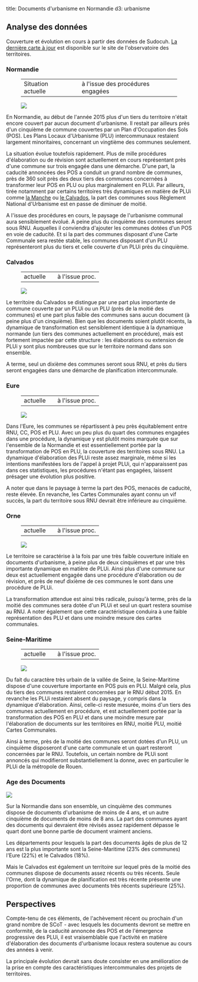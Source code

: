 title: Documents d'urbanisme en Normandie
d3: urbanisme

## Analyse des données

Couverture et évolution en cours à partir des données de Sudocuh. [La dernière carte à jour](https://www.observatoire-des-territoires.gouv.fr/outils/cartographie-interactive/#bbox=-299869,6499646,606319,436810&c=indicator&i=planif_urbaine.etat_plu_pos_cc&view=map3) est disponible sur le site de l'observatoire des territoires.

### Normandie

<figure>
<table class="chrono3">
  <tr><td>Situation actuelle</td><td id="nbNorm"></td><td>à l'issue des procédures engagées</td></tr>
</table>
<div id="grapheNorm" class="full" >
  <noscript><img class="full" src="./img/graphe-Normandie-2015.jpg"></img></noscript>		
</div>
</figure>

En Normandie, au début de l'année 2015 plus d'un tiers du territoire n'était encore couvert par aucun document d'urbanisme. Il restait par ailleurs près d'un cinquième de commune couvertes par un Plan d'Occupation des Sols (POS). Les Plans Locaux d'Urbanisme (PLU) intercommunaux restaient largement minoritaires, concernant un vingtième des communes seulement.

La situation évolue toutefois rapidement. Plus de mille procédures d'élaboration ou de révision sont actuellement en cours représentant près d'une commune sur trois engagée dans une démarche. D'une part, la caducité annoncées des POS a conduit un grand nombre de communes, près de 360 soit près des deux tiers des communes concernées à transformer leur POS en PLU ou plus marginalement en PLUi. Par ailleurs, tirée notamment par certains territoires très dynamiques en matière de PLUi comme [la Manche](#manche) ou [le Calvados](#calvados), la part des communes sous Règlement National d'Urbanisme est en passe de diminuer de moitié.

A l'issue des procédures en cours, le paysage de l'urbanisme communal aura sensiblement évolué. A peine plus du cinquième des communes seront sous RNU. Auquelles il conviendra d'ajouter les communes dotées d'un POS en voie de caducité. Et si la part des communes disposant d'une Carte Communale sera restée stable, les communes disposant d'un PLU représenteront plus du tiers et celle couverte d'un PLUi près du cinquième.

### Calvados

<figure>
<table class="chrono3">
  <tr><td>actuelle</td><td id="nb14"></td><td>à l'issue proc.</td></tr>
</table>
<div id="graphe14" class="full">
  <noscript><img class="full" src="./img/graphe-Calvados-2015.jpg"></img></noscript>
</div>
</figure>

Le territoire du Calvados se distingue par une part plus importante de commune couverte par un PLUi ou un PLU (près de la moitié des communes) et une part plus faible des communes sans aucun document (à peine plus d'un cinquième). Bien que les documents soient plutôt récents, la dynamique de transformation est sensiblement identique à la dynamique normande (un tiers des communes actuellement en procédure), mais est fortement impactée par cette structure : les élaborations ou extension de PLUi y sont plus nombreuses que sur le territoire normand dans son ensemble.

A terme, seul un dixième des communes seront sous RNU, et près du tiers seront engagées dans une démarche de planification intercommunale.

### Eure

<figure>
<table class="chrono3">
  <tr><td>actuelle</td><td id="nb27"></td><td>à l'issue proc.</td></tr>
</table>
<div id="graphe27"  class="full">
  <noscript><img class="full" src="./img/graphe-Eure-2015.jpg"></img></noscript>
</div>
</figure>

Dans l'Eure, les communes se répartissent à peu près équitablement entre RNU, CC, POS et PLU. Avec un peu plus du quart des communes engagées dans une procédure, la dynamique y est plutôt moins marquée que sur l'ensemble de la Normandie et est essentiellement portée par la transformation de POS en PLU, la couverture des territoires sous RNU. La dynamique d'élaboration des PLUi reste assez marginale, même si les intentions manifestées lors de l'appel à projet PLUi, qui n'apparaissent pas dans ces statistiques, les procédures n'étant pas engagées, laissent présager une évolution plus positive.

A noter que dans le paysage à terme la part des POS, menacés de caducité, reste élevée. En revanche, les Cartes Communales ayant connu un vif succès, la part du territoire sous RNU devrait être inférieure au cinquième.

### Orne

<figure>
<table class="chrono3">
  <tr><td>actuelle</td><td id="nb61"></td><td>à l'issue proc.</td></tr>
</table>
<div id="graphe61" class="full">
  <noscript><img class="full" src="./img/graphe-Orne-2015.jpg"></img></noscript>
</div>
</figure>

Le territoire se caractérise à la fois par une très faible couverture initiale en documents d'urbanisme, à peine plus de deux cinquièmes et par une très importante dynamique en matière de PLUi. Ainsi plus d'une commune sur deux est actuellement engagée dans une procédure d'élaboration ou de révision, et près de neuf dixième de ces communes le sont dans une procédure de PLUi.

La transformation attendue est ainsi très radicale, puisqu'à terme, près de la moitié des communes sera dotée d'un PLUi et seul un quart restera soumise au RNU. A noter également que cette caractéristique conduira à une faible représentation des PLU et dans une moindre mesure des cartes communales.

### Seine-Maritime

<figure>
<table class="chrono3">
  <tr><td>actuelle</td><td id="nb76"></td><td>à l'issue proc.</td></tr></table>
<div id="graphe76" class="full">
  <noscript><img class="full" src="./img/graphe-SeineMaritime-2015.jpg"></img></noscript>
</div>
</figure>

Du fait du caractère très urbain de la vallée de Seine, la Seine-Maritime dispose d'une couverture importante en POS puis en PLU. Malgré cela, plus du tiers des communes restaient concernées par le RNU début 2015. En revanche les PLUi restaient absent du paysage, y compris dans la dynamique d'élaboration. Ainsi, celle-ci reste mesurée, moins d'un tiers des communes actuellement en procédure, et est actuellement portée par la transformation des POS en PLU et dans une moindre mesure par l'élaboration de documents sur les territoires en RNU, moitié PLU, moitié Cartes Communales.

Ainsi à terme, près de la moitié des communes seront dotées d'un PLU, un cinquième disposeront d'une carte communale et un quart resteront concernées par le RNU. Toutefois, un certain nombre de PLUi sont annoncés qui modifieront substantiellement la donne, avec en particulier le PLUi de la métropole de Rouen.

### Age des Documents

<div id="ageNorm" class="illus">
  <noscript><img class="full" src="./img/graphe-age-2015.jpg"></img></noscript>
</div>

Sur la Normandie dans son ensemble, un cinquième des communes dispose de documents d'urbanisme de moins de 4 ans, et un autre cinquième de documents de moins de 8 ans. La part des communes ayant des documents qui devraient être révisés assez rapidement dépasse le quart dont une bonne partie de document vraiment anciens.

Les départements pour lesquels la part des documents âgés de plus de 12 ans est la plus importante sont la Seine-Maritime (23% des communes) l'Eure (22%) et le Calvados (18%).

Mais le Calvados est également un territoire sur lequel près de la moitié des communes dispose de documents assez récents ou très récents. Seule l'Orne, dont la dynamique de planification est très récente présente une proportion de communes avec documents très récents supérieure (25%).

## Perspectives

Compte-tenu de ces éléments, de l'achèvement récent ou prochain d'un grand nombre de SCoT -  avec lesquels les documents devront se mettre en conformité, de la caducité annoncée des POS et de l'émergence progressive des PLUi, il est vraisemblable que l'activité en matière d'élaboration des documents d'urbanisme locaux restera soutenue au cours des années à venir.

La principale évolution devrait sans doute consister en une amélioration de la prise en compte des caractéristiques intercommunales des projets de territoires.
